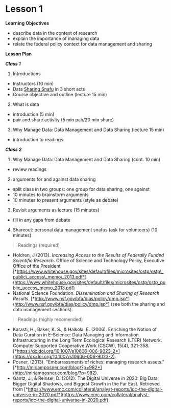 Lesson 1  
========

**Learning Objectives**
- describe data in the context of research
- explain the importance of managing data
- relate the federal policy context for data management and sharing

**Lesson Plan**  

*__Class 1__*  

1. Introductions  
 - Instructors (10 min)  
 - Data [Sharing Snafu](https://www.youtube.com/watch?v=N2zK3sAtr-4) in 3 short acts  
 - Course objective and outline (lecture 15 min)  

2. What is data  
 - introduction (5 min)  
 - pair and share activity (5 min pair/20 min share)  

3. Why Manage Data: Data Management and Data Sharing (lecture 15 min)  
 - introduction to readings  

*__Class 2__*  

1. Why Manage Data: Data Management and Data Sharing (cont. 10 min)  
 - review readings  

2. arguments for and against data sharing  
 - split class in two groups: one group for data sharing, one against
 - 10 minutes to brainstorm arguments
 - 10 minutes to present arguments (style as debate)  

3. Revisit arguments as lecture (15 minutes)
 - fill in any gaps from debate  

4. Shareout: personal data management snafus (ask for volunteers) (10 minutes)  

> Readings (required)

 - Holdren, J (2013). *Increasing Access to the Results of Federally Funded Scientific Research*. Office of Science and Technology Policy, Executive Office of the President [*https://www.whitehouse.gov/sites/default/files/microsites/ostp/ostp\_public\_access\_memo\_2013.pdf*](https://www.whitehouse.gov/sites/default/files/microsites/ostp/ostp_public_access_memo_2013.pdf)
 - National Science Foundation. *Dissemination and Sharing of Research Results*. [*http://www.nsf.gov/bfa/dias/policy/dmp.jsp*](http://www.nsf.gov/bfa/dias/policy/dmp.jsp*] (see both the sharing and data management sections).  

> Readings (highly recomended)

 - Karasti, H., Baker, K. S., & Halkola, E. (2006). Enriching the Notion of Data Curation in E-Science: Data Managing and Information Infrastructuring in the Long Term Ecological Research (LTER) Network. Computer Supported Cooperative Work (CSCW), 15(4), 321-358. [*https://dx.doi.org/10.1007/s10606-006-9023-2*](https://dx.doi.org/10.1007/s10606-006-9023-2).
 - Posner, (2013). "Embarrassments of riches: managing research assets." [*http://miriamposner.com/blog/?p=982*](http://miriamposner.com/blog/?p=982).
 - Gantz, J., & Reinsel, D. (2012). The Digital Universe in 2020: Big Data, Bigger Digital Shadows, and Biggest Growth in the Far East. Retrieved from [*https://www.emc.com/collateral/analyst-reports/idc-the-digital-universe-in-2020.pdf*](https://www.emc.com/collateral/analyst-reports/idc-the-digital-universe-in-2020.pdf).

